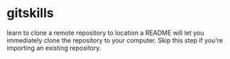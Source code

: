 # gitskills
learn to clone a remote repository  to location
a README  will let you immediately clone the repository to your computer. Skip this step if you’re importing an existing repository. 
